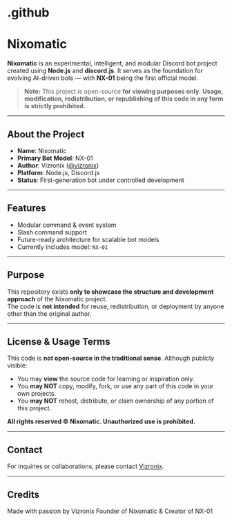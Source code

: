 # .github
# Nixomatic

**Nixomatic** is an experimental, intelligent, and modular Discord bot project created using **Node.js** and **discord.js**. It serves as the foundation for evolving AI-driven bots — with **NX-01** being the first official model.

> **Note:** This project is open-source **for viewing purposes only**. **Usage, modification, redistribution, or republishing of this code in any form is strictly prohibited.**

---

## About the Project

- **Name**: Nixomatic
- **Primary Bot Model**: NX-01
- **Author**: Vizronix ([@vizronix](https://github.com/vizronix))
- **Platform**: Node.js, Discord.js
- **Status**: First-generation bot under controlled development

---

## Features

- Modular command & event system
- Slash command support
- Future-ready architecture for scalable bot models
- Currently includes model: `NX-01`

---

## Purpose

This repository exists **only to showcase the structure and development approach** of the Nixomatic project.  
The code is **not intended** for reuse, redistribution, or deployment by anyone other than the original author.

---

## License & Usage Terms

This code is **not open-source in the traditional sense**. Although publicly visible:

- You may **view** the source code for learning or inspiration only.
- You **may NOT** copy, modify, fork, or use any part of this code in your own projects.
- You **may NOT** rehost, distribute, or claim ownership of any portion of this project.

**All rights reserved © Nixomatic. Unauthorized use is prohibited.**

---

## Contact

For inquiries or collaborations, please contact [Vizronix](https://github.com/vizronix).

---

## Credits

Made with passion by Vizronix 
Founder of Nixomatic & Creator of NX-01

